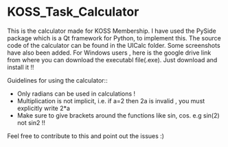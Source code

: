 # KOSS_Task_Calculator
This is the calculator made for KOSS Membership.
I have used the PySide package which is a Qt framework for Python, to implement this.
The source code of the calculator can be found in the UICalc folder.
Some screenshots have also been added.
For Windows users , here is the google drive link from where you can download the executabl file(.exe).
Just download and install it !!

Guidelines for using the calculator::
* Only radians can be used in calculations !
* Multiplication is not implicit, i.e. if a=2 then 2a is invalid , you must explicitly write 2*a
* Make sure to give brackets around the functions like sin, cos. e.g sin(2) not sin2 !!

Feel free to contribute to this and point out the issues :)